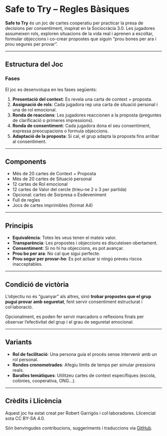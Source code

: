<!-- T:title -->
# Safe to Try – Regles Bàsiques

<!-- T:intro -->
**Safe to Try** és un joc de cartes cooperatiu per practicar la presa de decisions per consentiment, inspirat en la Sociocràcia 3.0. Les jugadores assumeixen rols, exploren situacions de la vida real i aprenen a escoltar, formular objeccions i co-crear propostes que siguin “prou bones per ara i prou segures per provar”.

---

## <!-- T:sections --> Estructura del Joc

### <!-- T:phases --> Fases

El joc es desenvolupa en les fases següents:

1. **Presentació del context**: Es revela una carta de context + proposta.
2. **Assignació de rols**: Cada jugadora rep una carta de situació personal i una de rol emocional.
3. **Ronda de reaccions**: Les jugadores reaccionen a la proposta (preguntes de clarificació o primeres impressions).
4. **Ronda de consentiment**: Cada jugadora dona el seu consentiment, expressa preocupacions o formula objeccions.
5. **Adaptació de la proposta**: Si cal, el grup adapta la proposta fins arribar al consentiment.

---

## <!-- T:components --> Components

- Més de 20 cartes de Context + Proposta
- Més de 20 cartes de Situació personal
- 12 cartes de Rol emocional
- 12 cartes de Valor del cercle (trieu-ne 2 o 3 per partida)
- Opcional: cartes de Sorpresa o Esdeveniment
- Full de regles
- Jocs de cartes imprimibles (format A4)

---

## <!-- T:principles --> Principis

- **Equivalència**: Totes les veus tenen el mateix valor.
- **Transparència**: Les propostes i objeccions es discuteixen obertament.
- **Consentiment**: Si no hi ha objeccions, es pot avançar.
- **Prou bo per ara**: No cal que sigui perfecte.
- **Prou segur per provar-ho**: Es pot actuar si ningú preveu riscos inacceptables.

---

## <!-- T:winning --> Condició de victòria

L’objectiu no és “guanyar” als altres, sinó **trobar propostes que el grup pugui provar amb seguretat**, fent servir consentiment estructurat i col·laboració.

Opcionalment, es poden fer servir marcadors o reflexions finals per observar l’efectivitat del grup i el grau de seguretat emocional.

---

## <!-- T:variants --> Variants

- **Rol de facilitació**: Una persona guia el procés sense intervenir amb un rol personal.
- **Rondes cronometrades**: Afegiu límits de temps per simular pressions reals.
- **Baralles temàtiques**: Utilitzeu cartes de context específiques (escola, colònies, cooperativa, ONG...).

---

## <!-- T:credits --> Crèdits i Llicència

Aquest joc ha estat creat per Robert Garrigós i col·laboradores. Llicenciat sota CC BY-SA 4.0.

Són benvingudes contribucions, suggeriments i traduccions via [GitHub](https://github.com/robertgarrigos/safe-to-try).
